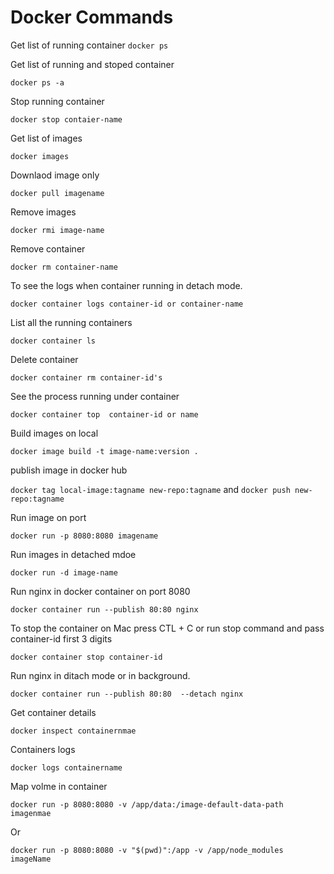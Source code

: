 # Docker Commands

Get list of running container
`docker ps`

Get list of running and stoped container

`docker ps -a`

Stop running container

`docker stop contaier-name`

Get list of images

`docker images`

Downlaod image only

`docker pull imagename`

Remove images

`docker rmi image-name`

Remove container

`docker rm container-name`

To see the logs when container running in detach mode.

`docker container logs container-id or container-name`

List all the running containers

`docker container ls`

Delete container

`docker container rm container-id's`

See the process running under container

`docker container top  container-id or name`

Build images on local

`docker image build -t image-name:version .`

publish image in docker hub

`docker tag local-image:tagname new-repo:tagname`
and
`docker push new-repo:tagname`

Run image on port

`docker run -p 8080:8080 imagename`

Run images in detached mdoe

`docker run -d image-name`

Run nginx in docker container on port 8080

`docker container run --publish 80:80 nginx`

To stop the container on Mac press CTL + C or run stop command and pass container-id first 3 digits

`docker container stop container-id`

Run nginx in ditach mode or in background.

`docker container run --publish 80:80  --detach nginx`

Get container details

`docker inspect containernmae`

Containers logs

`docker logs containername`

Map volme in container

`docker run -p 8080:8080 -v /app/data:/image-default-data-path imagenmae`

Or

`docker run -p 8080:8080 -v "$(pwd)":/app -v /app/node_modules imageName`
